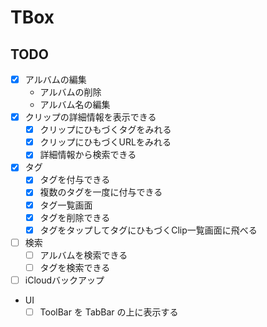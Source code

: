 # TBox

## TODO

- [x] アルバムの編集
  - アルバムの削除
  - アルバム名の編集
- [x] クリップの詳細情報を表示できる
  - [x] クリップにひもづくタグをみれる
  - [x] クリップにひもづくURLをみれる
  - [x] 詳細情報から検索できる
- [x] タグ
  - [x] タグを付与できる
  - [x] 複数のタグを一度に付与できる
  - [x] タグ一覧画面
  - [x] タグを削除できる
  - [x] タグをタップしてタグにひもづくClip一覧画面に飛べる
- [ ] 検索
  - [ ] アルバムを検索できる
  - [ ] タグを検索できる
- [ ] iCloudバックアップ
- UI
  - [ ] ToolBar を TabBar の上に表示する
